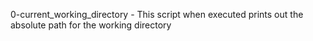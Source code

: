 0-current_working_directory - This script when executed prints out the absolute path for the working directory
